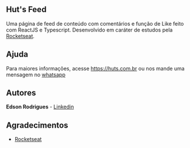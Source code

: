 ## Hut's Feed
Uma página de feed de conteúdo com comentários e função de Like feito com ReactJS e Typescript. Desenvolvido em caráter de estudos pela [Rocketseat](https://www.rocketseat.com.br/).

## Ajuda

Para maiores informações, acesse <https://huts.com.br> ou nos mande uma mensagem no [whatsapp](https://api.whatsapp.com/send?phone=5548996713742)

## Autores

<b>Edson Rodrigues</b> - [Linkedin](https://www.linkedin.com/in/edinhorodrigues/)
## Agradecimentos

* [Rocketseat](https://www.rocketseat.com.br/)
